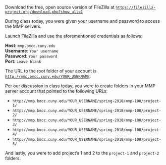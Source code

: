 Download the free, open source version of FileZilla at [`https://filezilla-project.org/download.php?show_all=1`](https://filezilla-project.org/download.php?show_all=1)

During class today, you were given your username and password to access the MMP servers.

Launch FileZilla and use the aforementioned credentials as follows:

**Host**: `mmp.bmcc.cuny.edu`  
**Username**: `Your username`  
**Password**: `Your password`  
**Port**: `Leave blank`

The URL to the root folder of your account is [`http://mmp.bmcc.cuny.edu/YOUR_USERNAME`](http://mmp.bmcc.cuny.edu/YOUR_USERNAME).

Per our discussion in class today, you were to create folders in your MMP server account that pointed to the following URLs:

* `http://mmp.bmcc.cuny.edu/YOUR_USERNAME/spring-2018/mmp-100/project-1/`
* `http://mmp.bmcc.cuny.edu/YOUR_USERNAME/spring-2018/mmp-100/project-2/`
* `http://mmp.bmcc.cuny.edu/YOUR_USERNAME/spring-2018/mmp-100/project-3/`
* `http://mmp.bmcc.cuny.edu/YOUR_USERNAME/spring-2018/mmp-100/project-4/`
* `http://mmp.bmcc.cuny.edu/YOUR_USERNAME/spring-2018/mmp-100/project-5/`

And lastly, you were to add project’s 1 and 2 to the `project-1` and `project-2` folders.
